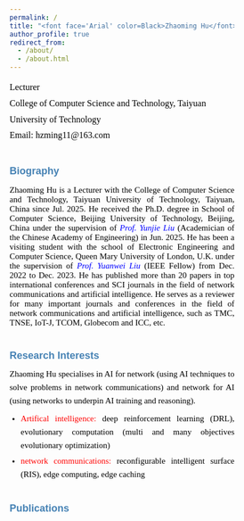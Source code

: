 ```yaml
---
permalink: /
title: "<font face='Arial' color=Black>Zhaoming Hu</font>"
author_profile: true
redirect_from: 
  - /about/
  - /about.html
---
```


<p style="line-height: 1.8;">
<font face='Calibri' size="3.75" color=Black>
Lecturer<br>
College of Computer Science and Technology, Taiyuan University of Technology<br>
Email: hzming11@163.com
</font>
</p>


# <font face='Arial' size="4.75" color=SteelBlue>Biography</font>
<p style="text-align: justify; font-family: Calibri; font-size: 15px; color: black;">
Zhaoming Hu is a Lecturer with the College of Computer Science and Technology, Taiyuan University of Technology, Taiyuan, China since Jul. 2025. He received the Ph.D. degree in School of Computer Science, Beijing University of Technology, Beijing, China under the supervision of <a href="https://ieeexplore.ieee.org/author/37537574300" style="text-decoration: none;"><i style="color: blue;">Prof. Yunjie Liu</i></a> (Academician of the Chinese Academy of Engineering) in Jun. 2025. He has been a visiting student with the school of Electronic Engineering and Computer Science, Queen Mary University of London, U.K. under the supervision of <a href="https://www.eee.hku.hk/~yuanwei/#highlights" style="text-decoration: none;"><i style="color: blue;">Prof. Yuanwei Liu</i></a> (IEEE Fellow) from Dec. 2022 to Dec. 2023. He has published more than 20 papers in top international conferences and SCI journals in the field of network communications and artificial intelligence. He serves as a reviewer for many important journals and conferences in the field of network communications and artificial intelligence, such as TMC, TNSE, IoT-J, TCOM, Globecom and ICC, etc.
</p>


# <font face='Arial' size="4.75" color=SteelBlue>Research Interests</font>
<div style="text-align: justify; font-family: Calibri; font-size: 15px; line-height: 1.6;">
  <p style="margin: 0 0 8px; color: black;">
    Zhaoming Hu specialises in AI for network (using AI techniques to solve problems in network communications) and network for AI (using networks to underpin AI training and reasoning).
  </p>
  
  <ul style="margin: 0; padding-left: 20px;">
    <li style="margin-bottom: 4px; text-align: justify;">
      <span style="color: red;">Artifical intelligence:</span> 
      <span style="color: black;">deep reinforcement learning (DRL), evolutionary computation (multi and many objectives evolutionary optimization)</span>
    </li>
    <li style="text-align: justify;">
      <span style="color: red;">network communications:</span> 
      <span style="color: black;">reconfigurable intelligent surface (RIS), edge computing, edge caching</span>
    </li>
  </ul>
</div>

# <font face='Arial' size="4.75" color=SteelBlue>Publications</font>
<!DOCTYPE html>
<html lang="en">
<head>
    <meta charset="UTF-8">
    <meta name="viewport" content="width=device-width, initial-scale=1.0">
    <title>学术出版物列表 - 流式排版优化</title>
    <link href="https://fonts.googleapis.com/css2?family=Calibri:wght@400;700&family=SimHei&display=swap" rel="stylesheet">
    <style>
        * {
            margin: 0;
            padding: 0;
            box-sizing: border-box;
        }
        
        body {
            font-family: 'Calibri', sans-serif;
            background: linear-gradient(135deg, #f5f7fa 0%, #e4edf5 100%);
            color: #333;
            line-height: 1.6;
            padding: 30px;
            max-width: 1200px;
            margin: 0 auto;
        }
        
        .container {
            background: white;
            border-radius: 12px;
            box-shadow: 0 8px 30px rgba(0, 0, 0, 0.1);
            padding: 40px;
            position: relative;
            overflow: hidden;
        }
        
        .container::before {
            content: "";
            position: absolute;
            top: 0;
            left: 0;
            right: 0;
            height: 5px;
            background: linear-gradient(90deg, #d32f2f, #1976d2);
        }
        
        header {
            text-align: center;
            margin-bottom: 30px;
            padding-bottom: 20px;
            border-bottom: 1px solid #e0e0e0;
        }
        
        h1 {
            color: #2c3e50;
            font-size: 28px;
            margin-bottom: 10px;
            font-weight: 700;
        }
        
        .scholar-link {
            text-align: center;
            margin: 25px 0;
            font-size: 18px;
        }
        
        .scholar-link a {
            color: #1976d2;
            text-decoration: none;
            font-weight: 700;
            transition: all 0.3s ease;
            position: relative;
        }
        
        .scholar-link a::after {
            content: "";
            position: absolute;
            bottom: -2px;
            left: 0;
            width: 100%;
            height: 1.5px;
            background: #1976d2;
            transform: scaleX(0);
            transform-origin: right;
            transition: transform 0.3s ease;
        }
        
        .scholar-link a:hover {
            color: #0d47a1;
        }
        
        .scholar-link a:hover::after {
            transform: scaleX(1);
            transform-origin: left;
        }
        
        .section-title {
            color: #d32f2f;
            font-size: 22px;
            margin: 40px 0 20px;
            padding-bottom: 10px;
            border-bottom: 2px solid #e0e0e0;
            position: relative;
            font-weight: 700;
        }
        
        .section-title::after {
            content: "";
            position: absolute;
            bottom: -2px;
            left: 0;
            width: 80px;
            height: 2px;
            background: #d32f2f;
        }
        
        .publication-list {
            list-style: none;
        }
        
        .publication-item {
            margin-bottom: 25px;
            padding-bottom: 20px;
            border-bottom: 1px dashed #e0e0e0;
            text-align: justify;
            font-size: 16px;
            line-height: 1.7;
        }
        
        .publication-item:last-child {
            border-bottom: none;
        }
        
        .publication-number {
            font-weight: bold;
            color: #2c3e50;
            margin-right: 8px;
        }
        
        .publication-content {
            display: inline;
        }
        
        .authors {
            color: #3a506b;
        }
        
        .paper-title {
            font-weight: bold;
            color: #1a3a6c;
        }
        
        .journal-name {
            font-style: italic;
            color: #8b4513;
        }
        
        .publication-details {
            color: #666;
        }
        
        .publication-highlight {
            background: rgba(255, 215, 0, 0.2);
            padding: 2px 6px;
            border-radius: 3px;
            font-weight: 600;
            font-size: 14px;
            margin-left: 8px;
        }
        
        .chinese-text {
            font-family: 'SimHei', 'Microsoft YaHei', sans-serif;
        }
        
        footer {
            text-align: center;
            margin-top: 40px;
            padding-top: 20px;
            border-top: 1px solid #e0e0e0;
            color: #7f8c8d;
            font-size: 14px;
        }
        
        .impact-factor {
            background: #e3f2fd;
            color: #0d47a1;
            padding: 2px 6px;
            border-radius: 3px;
            font-size: 14px;
            margin-left: 8px;
            font-weight: 600;
            display: inline-block;
        }
        
        .top-journal {
            background: #ffebee;
            color: #c62828;
            padding: 2px 6px;
            border-radius: 3px;
            font-size: 14px;
            margin-left: 8px;
            font-weight: 600;
            display: inline-block;
        }
        
        .ccf-rank {
            background: #e8f5e9;
            color: #2e7d32;
            padding: 2px 6px;
            border-radius: 3px;
            font-size: 14px;
            margin-left: 8px;
            font-weight: 600;
            display: inline-block;
        }
        
        .conference-info {
            color: #5d5d5d;
        }
        
        /* 优化换行行为 */
        .publication-item {
            word-wrap: break-word;
            overflow-wrap: break-word;
            hyphens: auto;
        }
        
        .publication-content > span {
            display: inline;
            white-space: normal;
        }
        
        .publication-content > span:not(:last-child)::after {
            content: ", ";
        }
        
        .journal-name::after,
        .paper-title::after {
            content: "";
        }
        
        .publication-details::before {
            content: ", ";
        }
        
        .publication-highlight::before,
        .impact-factor::before,
        .top-journal::before,
        .ccf-rank::before {
            content: " ";
        }
        
        /* 响应式设计 */
        @media (max-width: 768px) {
            body {
                padding: 15px;
            }
            
            .container {
                padding: 25px;
            }
            
            h1 {
                font-size: 22px;
            }
            
            .section-title {
                font-size: 19px;
            }
            
            .publication-item {
                font-size: 15px;
            }
            
            .impact-factor, .top-journal, .ccf-rank {
                display: inline-block;
                margin: 5px 0 0 0;
            }
        }
        
        /* 美化效果 */
        .publication-item {
            padding: 15px;
            border-radius: 8px;
            transition: all 0.3s ease;
        }
        
        .publication-item:hover {
            background-color: #f9f9f9;
            box-shadow: 0 5px 15px rgba(0, 0, 0, 0.05);
        }
        
        .header-decoration {
            height: 4px;
            width: 100px;
            background: linear-gradient(90deg, #d32f2f, #1976d2);
            margin: 15px auto;
            border-radius: 2px;
        }
        
        .publication-controls {
            background: #f8f9fa;
            border-radius: 8px;
            padding: 15px;
            margin: 20px 0;
            text-align: center;
        }
        
        .font-size-btn {
            background: #1976d2;
            color: white;
            border: none;
            padding: 8px 15px;
            margin: 0 5px;
            border-radius: 4px;
            cursor: pointer;
            font-size: 14px;
            transition: all 0.3s;
        }
        
        .font-size-btn:hover {
            background: #0d47a1;
            transform: translateY(-2px);
        }
    </style>
</head>
<body>
    <div class="container">
        <header>
            <div class="header-decoration"></div>
            <div class="scholar-link">
                <span>See a full list of publications on </span>
                <a href="https://scholar.google.co.uk/citations?user=X5bNcZ0AAAAJ&hl=zh-CN&authuser=1" target="_blank">Google Scholar</a>
            </div>
        </header>
          
        <main>
            <div class="section-title">Journal Articles</div>
            <ul class="publication-list">
                <li class="publication-item">
                    <span class="publication-number">16.</span>
                    <span class="publication-content">
                        <span class="authors">Zhaoming Hu, Chao Fang, Zhuwei Wang, Jining Chen, Shu-Ming Tseng, Mianxiong Dong</span>
                        <span class="paper-title">"Joint Content Caching and Request Routing for User-Centric Many-Objective Metaverse Services"</span>
                        <span class="journal-name">IEEE Transactions on Network Science and Engineering</span>
                        <span class="publication-details">12(3), 1911-1925, 2025</span>
                        <span class="impact-factor">(SCI Q2，IF= 6.5)</span>
                    </span>
                </li>
                
                <li class="publication-item">
                    <span class="publication-number">15.</span>
                    <span class="publication-content">
                        <span class="authors">Zhaoming Hu, Chao Fang, Ruikang Zhong, Yuanwei Liu</span>
                        <span class="paper-title">"Joint physical and network layers design for STARS-assisted multi-cellular edge caching"</span>
                        <span class="journal-name">IEEE Transactions on Wireless Communications</span>
                        <span class="publication-details">23(11): 17446 - 17460, 2024</span>
                        <span class="top-journal">(SCI Q1 ToP)</span>
                        <span class="impact-factor">(IF= 10.4)</span>
                    </span>
                </li>
                
                <li class="publication-item">
                    <span class="publication-number">14.</span>
                    <span class="publication-content">
                        <span class="authors">Zhaoming Hu, Ruikang Zhong, Chao Fang, and Yuanwei Liu</span>
                        <span class="paper-title">"Caching-at-STARS: the Next Generation Edge Caching"</span>
                        <span class="journal-name">IEEE Transactions on Wireless Communications</span>
                        <span class="publication-details">23(8): 8372-8387, 2024</span>
                        <span class="top-journal">(SCI Q1 ToP)</span>
                        <span class="impact-factor">(IF= 10.4)</span>
                    </span>
                </li>
                
                <li class="publication-item">
                    <span class="publication-number">13.</span>
                    <span class="publication-content">
                        <span class="authors">Zhaoming Hu, Chao Fang, Zhuwei Wang, Shu-Ming Tseng and Mianxiong Dong</span>
                        <span class="paper-title">"Many-Objective Optimization Based-Content Popularity Prediction for Cache-Assisted Cloud-Edge-End Collaborative IoT Networks"</span>
                        <span class="journal-name">IEEE Internet of Things Journal</span>
                        <span class="publication-details">11(1): 1190-1200, 2024</span>
                        <span class="top-journal">(SCI Q1 ToP)</span>
                        <span class="impact-factor">(IF= 10.6)</span>
                        <span class="publication-highlight">(ESI Highly Cited Paper)</span>
                    </span>
                </li>
                
                <li class="publication-item">
                    <span class="publication-number">12.</span>
                    <span class="publication-content">
                        <span class="authors">Chao Fang, Zhaoming Hu, Xiangheng Meng, Shanshan Tu, Zhuwei Wang, Deze Zeng, Wei Ni, Song Guo, and Zhu Han</span>
                        <span class="paper-title">"DRL-Driven Joint Task Offloading and Resource Allocation for Energy-Efficient Content Delivery in Cloud-Edge Cooperation Networks"</span>
                        <span class="journal-name">IEEE Transactions on Vehicular Technology</span>
                        <span class="publication-details">72(12): 16195-16207, 2023</span>
                        <span class="impact-factor">(SCI Q2，IF=6.8)</span>
                    </span>
                </li>
                
                <li class="publication-item">
                    <span class="publication-number">11.</span>
                    <span class="publication-content">
                        <span class="authors">Chao Fang, Hang Xu, Yihui Yang, Zhaoming Hu*, Shanshan Tu, Kaoru Ota, Zheng Yang, Mianxiong Dong, Zhu Han, F. Richard Yu, Yunjie Liu</span>
                        <span class="paper-title">"Deep Reinforcement Learning Based Resource Allocation for Content Distribution in Fog Radio Access Networks"</span>
                        <span class="journal-name">IEEE Internet of Things Journal</span>
                        <span class="publication-details">9(18): 16874-16883, 2022</span>
                        <span class="top-journal">(SCI Q1 ToP)</span>
                        <span class="impact-factor">(IF=10.6)</span>
                    </span>
                </li>
                
                <li class="publication-item">
                    <span class="publication-number">10.</span>
                    <span class="publication-content">
                        <span class="authors">Chao Fang, Tianyi Zhang, Jingjing Huang, Hang Xu, Zhaoming Hu, Yihui Yang, Zhuwei Wang, Zequan Zhou, and Xiling Luo</span>
                        <span class="paper-title">"A DRL-Driven Intelligent Optimization Strategy for Resource Allocation in Cloud-Edge-End Cooperation Environments"</span>
                        <span class="journal-name">Symmetry</span>
                        <span class="publication-details">14(10): 2120, 2022</span>
                    </span>
                </li>
                
                <li class="publication-item">
                    <span class="publication-number">9.</span>
                    <span class="publication-content">
                        <span class="authors">Chao Fang, Xiangheng Meng, Zhaoming Hu, Fangmin Xu, Deze Zeng, Mianxiong Dong, and Wei Ni</span>
                        <span class="paper-title">"AI-Driven Energy-Efficient Content Task Offloading in Cloud-Edge-End Cooperation Networks"</span>
                        <span class="journal-name">IEEE Open Journal of the Computer Society</span>
                        <span class="publication-details">162-171, 2022</span>
                    </span>
                </li>
                
                <li class="publication-item">
                    <span class="publication-number">8.</span>
                    <span class="publication-content">
                        <span class="authors">Zhaoming Hu, Yang Lan, Zhixia Zhang, Xingjuan Cai</span>
                        <span class="paper-title">"A many-objective particle swarm optimization algorithm based on multiple criteria for hybrid recommendation system"</span>
                        <span class="journal-name">KSII Transactions on Internet and Information Systems</span>
                        <span class="publication-details">15(2): 442-460, 2021</span>
                        <span class="impact-factor">(SCI Q3)</span>
                    </span>
                </li>
                
                <li class="publication-item">
                    <span class="publication-number">7.</span>
                    <span class="publication-content">
                        <span class="authors">Jialei Xu, Zhixia Zhang, Zhaoming Hu, Lei Du, Xingjuan Cai</span>
                        <span class="paper-title">"A many-objective optimized task allocation scheduling model in cloud computing"</span>
                        <span class="journal-name">Applied Intelligence</span>
                        <span class="publication-details">51: 3293-3310, 2021</span>
                        <span class="impact-factor">(SCI Q2，IF= 5.3)</span>
                    </span>
                </li>
                
                <li class="publication-item">
                    <span class="publication-number">6.</span>
                    <span class="publication-content">
                        <span class="authors">Zhihua Cui, Zhixia Zhang, Zhaoming Hu, Shaojin Geng, Jinjun Chen.</span>
                        <span class="paper-title">"A Many-objective Optimization based Intelligent High performance Data Processing Model for Cyber-Physical-Social Systems"</span>
                        <span class="journal-name">IEEE Transactions on Network Science and Engineering</span>
                        <span class="publication-details">9(6): 3825-3834, 2021</span>
                        <span class="impact-factor">(SCI Q2，IF= 6.5)</span>
                    </span>
                </li>
                
                <li class="publication-item">
                    <span class="publication-number">5.</span>
                    <span class="publication-content">
                        <span class="authors">Lijie Xie, Zhaoming Hu, Xingjuan Cai, Wensheng Zhang, Jinjun Chen.</span>
                        <span class="paper-title">"Explainable recommendation based on knowledge graph and multi-objective optimization".</span>
                        <span class="journal-name">Complex & Intelligent Systems</span>
                        <span class="publication-details">7: 1241-1252, 2021</span>
                        <span class="impact-factor">(SCI Q2，IF= 5.8)</span>
                    </span>
                </li>
                
                <li class="publication-item">
                    <span class="publication-number">4.</span>
                    <span class="publication-content">
                        <span class="authors">Zhihua Cui, Peng Zhao, Zhaoming Hu, Xingjuan Cai, Wensheng Zhang, Jinjun Chen,</span>
                        <span class="paper-title">"An Improved Matrix Factorization based Model for Many-objective Optimization Recommendation"</span>
                        <span class="journal-name">Information Sciences</span>
                        <span class="publication-details">579: 1-14, 2021</span>
                        <span class="top-journal">(SCI Q1)</span>
                        <span class="impact-factor">(IF= 8.1)</span>
                    </span>
                </li>
                
                <li class="publication-item">
                    <span class="publication-number">3.</span>
                    <span class="publication-content">
                        <span class="authors chinese-text">蔡星娟，胡钊鸣，王茜，张志霞，崔志华，张文生</span>
                        <span class="paper-title chinese-text">"基于高维多目标优化的多无人机协同航迹规划"</span>
                        <span class="journal-name chinese-text">中国科学：信息科学（中文版）</span>
                        <span class="publication-details chinese-text">537: 148-161, 2020</span>
                        <span class="ccf-rank">(CCF A)</span>
                    </span>
                </li>
                
                <li class="publication-item">
                    <span class="publication-number">2.</span>
                    <span class="publication-content">
                        <span class="authors">Xingjuan Cai, Zhaoming Hu, Jinjun Chen</span>
                        <span class="paper-title">"A many-objective optimization recommendation algorithm based on knowledge mining"</span>
                        <span class="journal-name">Information Sciences</span>
                        <span class="publication-details">537: 148-161, 2020</span>
                        <span class="top-journal">(SCI Q1 ToP)</span>
                        <span class="impact-factor">(IF= 8.1)</span>
                    </span>
                </li>
                
                <li class="publication-item">
                    <span class="publication-number">1.</span>
                    <span class="publication-content">
                        <span class="authors">Xingjuan Cai, Zhaoming Hu, Peng Zhao, WenSheng Zhang, Jinjun Chen</span>
                        <span class="paper-title">"A hybrid recommendation system with many-objective evolutionary"</span>
                        <span class="journal-name">Expert Systems with Applications</span>
                        <span class="publication-details">2020, 159: 113648</span>
                        <span class="top-journal">(SCI Q1 ToP)</span>
                        <span class="impact-factor">(IF= 6.954)</span>
                    </span>
                </li>
            </ul>
            
            <div class="section-title">Conference Articles</div>
            <ul class="publication-list">
                <li class="publication-item">
                    <span class="publication-number">4.</span>
                    <span class="publication-content">
                        <span class="authors">Chao Fang, Hang Xu, Yulong Bai, Tianyi Zhang, Yihui Yang, Zhaoming Hu</span>
                        <span class="paper-title">"Deep Reinforcement Learning-Based Joint Task Offloading in Cloud-Edge-End Cooperation Environments"</span>
                        <span class="journal-name">IEEE International Conference on Frontiers of Electronics, Information and Computation Technologies (IEEE ICFEICT)</span>
                        <span class="conference-info">Wuhan, China, 2022.8.19-8.21</span>
                    </span>
                </li>
                
                <li class="publication-item">
                    <span class="publication-number">3.</span>
                    <span class="publication-content">
                        <span class="authors">Chao Fang, Yihui Yang, Hang Xu, Tianyi Zhang, Xiaolin Qin, Zhaoming Hu</span>
                        <span class="paper-title">"Deep Reinforcement Learning-Based Traffic Engineering in Cloud-Edge-End Collaboration Environments"</span>
                        <span class="journal-name">IEEE International Conference on Frontiers of Electronics, Information and Computation Technologies (IEEE ICFEICT)</span>
                        <span class="conference-info">Wuhan, China, 2022.8.19-8.21</span>
                    </span>
                </li>
                
                <li class="publication-item">
                    <span class="publication-number">2.</span>
                    <span class="publication-content">
                        <span class="authors">Zhaoming Hu, Ruikang Zhong, Chao Fang, Yuanwei Liu</span>
                        <span class="paper-title">"Exploiting Caching-at-STARS: Joint caching replacement and hybrid beamforming"</span>
                        <span class="journal-name">IEEE Globecom</span>
                        <span class="conference-info">Kuala Lumpur, Malaysia, 2023.12.4-12.8</span>
                    </span>
                </li>
                
                <li class="publication-item">
                    <span class="publication-number">1.</span>
                    <span class="publication-content">
                        <span class="authors">Chao Fang, Xiangheng Meng, Zhaoming Hu, Xiaoping Yang, Fangmin Xu, Peng Li, Mianxiong Dong</span>
                        <span class="paper-title">"DRL-Based Green Task Offloading for Content Distribution in NOMA-Enabled Cloud-Edge-End Cooperation Environments"</span>
                        <span class="journal-name">IEEE ICC</span>
                        <span class="conference-info">Rome, Italy, 2023.5.28-6.1</span>
                    </span>
                </li>
            </ul>
        </main>
    </div>
</body>
</html>












